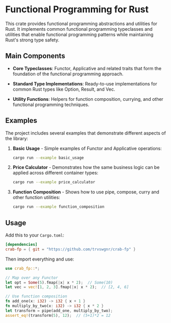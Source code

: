 # Functional Programming for Rust

This crate provides functional programming abstractions and utilities for Rust.
It implements common functional programming typeclasses and utilities that enable
functional programming patterns while maintaining Rust's strong type safety.

## Main Components

* **Core Typeclasses**: Functor, Applicative and related traits that form the
  foundation of the functional programming approach.

* **Standard Type Implementations**: Ready-to-use implementations for common Rust
  types like Option, Result, and Vec.

* **Utility Functions**: Helpers for function composition, currying, and other
  functional programming techniques.

## Examples

The project includes several examples that demonstrate different aspects of the library:

1. **Basic Usage** - Simple examples of Functor and Applicative operations:
   ```bash
   cargo run --example basic_usage
   ```

2. **Price Calculator** - Demonstrates how the same business logic can be applied across different container types:
   ```bash
   cargo run --example price_calculator
   ```

3. **Function Composition** - Shows how to use pipe, compose, curry and other function utilities:
   ```bash
   cargo run --example function_composition
   ```

## Usage

Add this to your `Cargo.toml`:

```toml
[dependencies]
crab-fp = { git = "https://github.com/trvswgnr/crab-fp" }
```

Then import everything and use:

```rust
use crab_fp::*;

// Map over any Functor
let opt = Some(5).fmap(|x| x * 2);  // Some(10)
let vec = vec![1, 2, 3].fmap(|x| x * 2);  // [2, 4, 6]

// Use function composition
fn add_one(x: i32) -> i32 { x + 1 }
fn multiply_by_two(x: i32) -> i32 { x * 2 }
let transform = pipe(add_one, multiply_by_two);
assert_eq!(transform(5), 12);  // (5+1)*2 = 12
``` 